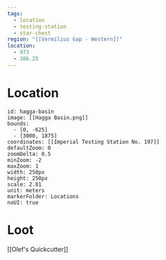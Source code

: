 ```yaml
---
tags:
  - location
  - testing-station
  - star-chest
region: "[[Vermilius Gap - Western]]"
location:
  - 973
  - 386.25
---
```

# Location
```leaflet
id: hagga-basin
image: [[Hagga Basin.png]]
bounds:
  - [0, -625]
  - [3000, 1875]
coordinates: [[Imperial Testing Station No. 197]]
defaultZoom: 0
zoomDelta: 0.5
minZoom: -2
maxZoom: 1
width: 250px
height: 250px
scale: 2.81
unit: meters
markerFolder: Locations
noUI: true
```
# Loot
[[Olef's Quickcutter]]
